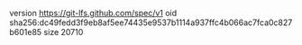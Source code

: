 version https://git-lfs.github.com/spec/v1
oid sha256:dc49fedd3f9eb8af5ee74435e9537b1114a937ffc4b066ac7fca0c827b601e85
size 20710
